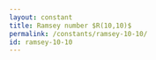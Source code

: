 ```yaml
---
layout: constant
title: Ramsey number $R(10,10)$
permalink: /constants/ramsey-10-10/
id: ramsey-10-10
---
```

